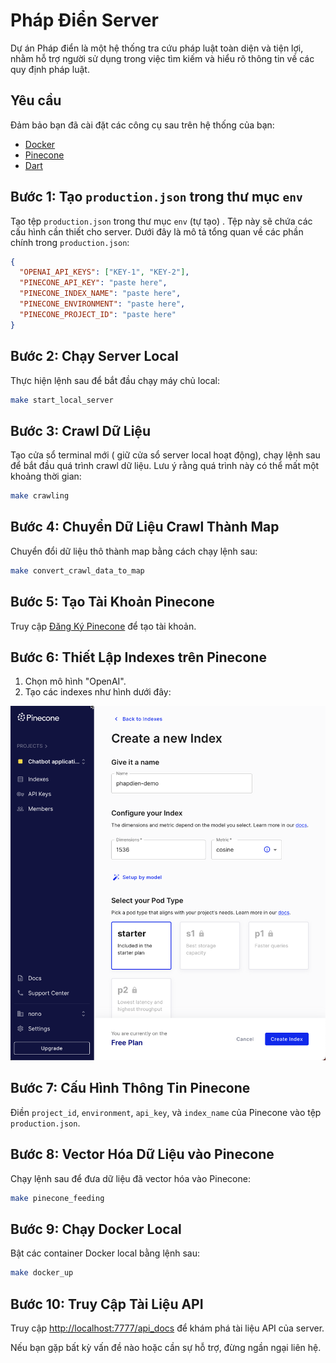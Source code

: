 # Pháp Điển Server

Dự án Pháp điển là một hệ thống tra cứu pháp luật toàn diện và tiện lợi, nhằm hỗ trợ người sử dụng trong việc tìm kiếm và hiểu rõ thông tin về các quy định pháp luật.

## Yêu cầu

Đảm bảo bạn đã cài đặt các công cụ sau trên hệ thống của bạn:

- [Docker](https://www.docker.com)
- [Pinecone](https://www.pinecone.io)
- [Dart](https://dart.dev/get-dart)

## Bước 1: Tạo `production.json` trong thư mục `env`

Tạo tệp `production.json` trong thư mục `env` (tự tạo) . Tệp này sẽ chứa các cấu hình cần thiết cho server. Dưới đây là mô tả tổng quan về các phần chính trong `production.json`:

```json
{
  "OPENAI_API_KEYS": ["KEY-1", "KEY-2"],
  "PINECONE_API_KEY": "paste here",
  "PINECONE_INDEX_NAME": "paste here",
  "PINECONE_ENVIRONMENT": "paste here",
  "PINECONE_PROJECT_ID": "paste here"
}
```

## Bước 2: Chạy Server Local

Thực hiện lệnh sau để bắt đầu chạy máy chủ local:

```bash
make start_local_server
```

## Bước 3: Crawl Dữ Liệu

Tạo cửa sổ terminal mới ( giữ cửa sổ server local hoạt động), chạy lệnh sau để bắt đầu quá trình crawl dữ liệu. Lưu ý rằng quá trình này có thể mất một khoảng thời gian:

```bash
make crawling
```

## Bước 4: Chuyển Dữ Liệu Crawl Thành Map

Chuyển đổi dữ liệu thô thành map bằng cách chạy lệnh sau:

```bash
make convert_crawl_data_to_map
```

## Bước 5: Tạo Tài Khoản Pinecone

Truy cập [Đăng Ký Pinecone](https://app.pinecone.io/?sessionType=signup) để tạo tài khoản.

## Bước 6: Thiết Lập Indexes trên Pinecone

1. Chọn mô hình "OpenAI".
2. Tạo các indexes như hình dưới đây:

![Thiết Lập Pinecone](assets/pinecone.png)

## Bước 7: Cấu Hình Thông Tin Pinecone

Điền `project_id`, `environment`, `api_key`, và `index_name` của Pinecone vào tệp `production.json`.

## Bước 8: Vector Hóa Dữ Liệu vào Pinecone

Chạy lệnh sau để đưa dữ liệu đã vector hóa vào Pinecone:

```bash
make pinecone_feeding
```

## Bước 9: Chạy Docker Local

Bật các container Docker local bằng lệnh sau:

```bash
make docker_up
```

## Bước 10: Truy Cập Tài Liệu API

Truy cập [http://localhost:7777/api_docs](http://localhost:7777/api_docs) để khám phá tài liệu API của server.

Nếu bạn gặp bất kỳ vấn đề nào hoặc cần sự hỗ trợ, đừng ngần ngại liên hệ.
